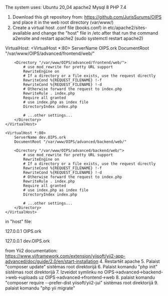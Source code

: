 The system uses:
Ubuntu 20_04
apache2
Mysql 8
PHP 7.4

1. Download this git repository from: https://github.com/JurisSurums/OIPS and place it in the web root directory (var/www/)
2. Create a virtual host .conf file (books.conf) in etc/apache2/sites-available and change the "host" file in /etc after that run the command a2ensite and restart apache2 (sudo systemctl restart apache2)

VirtualHost:
<VirtualHost *:80>
        ServerName OIPS.ork
        DocumentRoot "/var/www/OIPS/advanced/frontend/web/"
           
        <Directory "/var/www/OIPS/advanced/frontend/web/">
            # use mod_rewrite for pretty URL support
            RewriteEngine on
            # If a directory or a file exists, use the request directly
            RewriteCond %{REQUEST_FILENAME} !-f
            RewriteCond %{REQUEST_FILENAME} !-d
            # Otherwise forward the request to index.php
            RewriteRule . index.php
            Require all granted
            # use index.php as index file
            DirectoryIndex index.php

            # ...other settings...
        </Directory>
    </VirtualHost>
       
    <VirtualHost *:80>
        ServerName dev.OIPS.ork
        DocumentRoot "/var/www/OIPS/advanced/backend/web/"
           
        <Directory "/var/www/OIPS/advanced/backend/web/">
            # use mod_rewrite for pretty URL support
            RewriteEngine on
            # If a directory or a file exists, use the request directly
            RewriteCond %{REQUEST_FILENAME} !-f
            RewriteCond %{REQUEST_FILENAME} !-d
            # Otherwise forward the request to index.php
            RewriteRule . index.php
            Require all granted
            # use index.php as index file
            DirectoryIndex index.php

            # ...other settings...
        </Directory>
    </VirtualHost>

in "host" file:

127.0.0.1	OIPS.ork

127.0.0.1	dev.OIPS.ork

from Yii2 documentation:
https://www.yiiframework.com/extension/yiisoft/yii2-app-advanced/doc/guide/2.0/en/start-installation
4. Restartēt apache
5. Palaist "composer update" sistēmas root direktorijā
6. Palaist komandu "php init" sistēmas root direktorijā
7. Izveidot symlinku no OIPS->advanced->backend->web->uploads uz OIPS->advanced->frontend->web
8. palaist komandu "composer require --prefer-dist yiisoft/yii2-jui" sistēmas root direktorijā
9. palaist komandu "php yii migrate"
